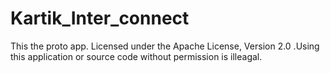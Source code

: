 # Kartik_Inter_connect

This the proto app.
Licensed under the Apache License, Version 2.0 .Using this application or source code without permission is illeagal.     
